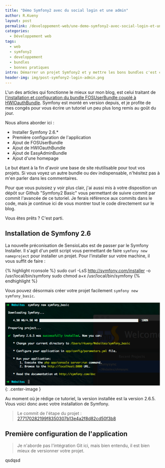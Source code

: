 ```yaml
---
title: "Démo Symfony2 avec du social login et une admin"
author: R.Kueny
layout: post
permalink: /developpement-web/une-demo-symfony2-avec-social-login-et-une-admin-facilement
categories:
  - Développement web
tags:
  - web
  - symfony2
  - developpement
  - bundles
  - bonnes pratiques
intro: Démarrer un projet Symfony2 et y mettre les bons bundles c'est ce que nous allons faire !
header-img: img/post-symfony2-login-admin.png
---
```


L'un des articles qui fonctionne le mieux sur mon blog, est celui traitant de [l'installation et configuration du bundle FOSUserBundle couplé à HWIOauthBundle](http://rkueny.fr/developpement-web/symfony2-fosuserbundle-et-connexion-oauth-facebook-twitter-google-github-etc/).
Symfony est monté en version depuis, et je profite de mes congés pour vous écrire un tutoriel un peu plus long remis au goût du jour.

Nous allons aborder ici :

* Installer Symfony 2.6.*
* Première configuration de l'application
* Ajout de FOSUserBundle
* Ajout de HWIOauthBundle
* Ajout de EasyAdminBundle
* Ajout d'une homepage

Le but étant à la fin d'avoir une base de site réutilisable pour tout vos projets. Si vous voyez un autre bundle ou dev indispensable, n'hésitez pas à m'en parler dans les commentaires.

Pour que vous puissiez y voir plus clair, j'ai aussi mis à votre disposition un dépôt sur Github "Symfony2 Basic" vous permettant de suivre commit par commit l'avancée de ce tutoriel. Je ferais référence aux commits dans le code, mais je continue ici de vous montrer tout le code directement sur le blog.

Vous êtes prêts ? C'est parti.

## Installation de Symfony 2.6

La nouvelle préconisation de SensioLabs est de passer par le Symfony Installer. Il s'agit d'un petit script vous permettant de faire `symfony new nameproject` pour installer un projet. Pour l'installer sur votre machine, il vous suffit de faire :

{% highlight rconsole %}
sudo curl -LsS http://symfony.com/installer -o /usr/local/bin/symfony
sudo chmod a+x /usr/local/bin/symfony 
{% endhighlight %}

Vous pouvez désormais créer votre projet facilement `symfony new symfony_basic`.

![Symfony2 Installer](/img/symfony2bigtuto/symfony_installer.png){: .center-image }

Au moment où je rédige ce tutoriel, la version installée est la version 2.6.5. Vous voici donc avec votre installation de Symfony.

> Le commit de l'étape du projet :
> [277170282199f8350307b13e4a2f8d82cd50f3b8](https://github.com/rkueny/symfony_basic/commit/277170282199f8350307b13e4a2f8d82cd50f3b8)

## Première configuration de l'application

> Je n'aborde pas l'intégration Git ici, mais bien entendu, il est bien mieux de versionner votre projet.

qsdqsd



